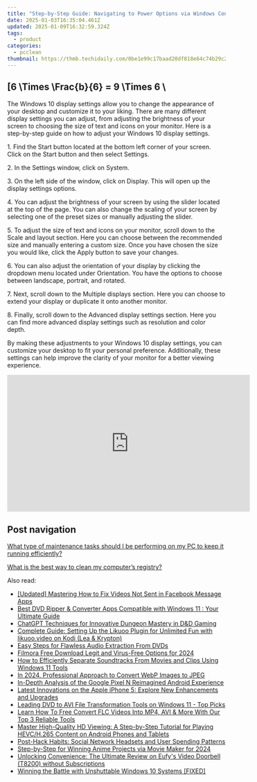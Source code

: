 ```yaml
---
title: "Step-by-Step Guide: Navigating to Power Options via Windows Control Panel"
date: 2025-01-03T16:35:04.461Z
updated: 2025-01-09T16:32:59.324Z
tags:
  - product
categories:
  - pcclean
thumbnail: https://thmb.techidaily.com/0be1e99c17baad20df818e64c74b29c212a06e76be2a092d41b1fc888150e8a5.jpeg
---
```


## \[6 \Times \Frac{b}{6} = 9 \Times 6 \

The Windows 10 display settings allow you to change the appearance of your desktop and customize it to your liking. There are many different display settings you can adjust, from adjusting the brightness of your screen to choosing the size of text and icons on your monitor. Here is a step-by-step guide on how to adjust your Windows 10 display settings. 

1\. Find the Start button located at the bottom left corner of your screen. Click on the Start button and then select Settings.

2\. In the Settings window, click on System.

3\. On the left side of the window, click on Display. This will open up the display settings options. 

4\. You can adjust the brightness of your screen by using the slider located at the top of the page. You can also change the scaling of your screen by selecting one of the preset sizes or manually adjusting the slider.

5\. To adjust the size of text and icons on your monitor, scroll down to the Scale and layout section. Here you can choose between the recommended size and manually entering a custom size. Once you have chosen the size you would like, click the Apply button to save your changes.

6\. You can also adjust the orientation of your display by clicking the dropdown menu located under Orientation. You have the options to choose between landscape, portrait, and rotated.

7\. Next, scroll down to the Multiple displays section. Here you can choose to extend your display or duplicate it onto another monitor.

8\. Finally, scroll down to the Advanced display settings section. Here you can find more advanced display settings such as resolution and color depth. 

By making these adjustments to your Windows 10 display settings, you can customize your desktop to fit your personal preference. Additionally, these settings can help improve the clarity of your monitor for a better viewing experience.

<!-- affiliate ads begin -->
<iframe width="560" height="315" src="https://www.youtube.com/embed/xg3PHS_Ee80?si=fE_iGIqHjKvWFIN3" title="YouTube video player" frameborder="0" allow="accelerometer; autoplay; clipboard-write; encrypted-media; gyroscope; picture-in-picture; web-share" referrerpolicy="strict-origin-when-cross-origin" allowfullscreen></iframe>
<!-- affiliate ads end -->

## Post navigation

[What type of maintenance tasks should I be performing on my PC to keep it running efficiently?](https://tools.techidaily.com/pcclean/products/)

[What is the best way to clean my computer’s registry?](https://tools.techidaily.com/pcclean/products/)

<ins class="adsbygoogle"
     style="display:block"
     data-ad-format="autorelaxed"
     data-ad-client="ca-pub-7571918770474297"
     data-ad-slot="1223367746"></ins>

<ins class="adsbygoogle"
     style="display:block"
     data-ad-client="ca-pub-7571918770474297"
     data-ad-slot="8358498916"
     data-ad-format="auto"
     data-full-width-responsive="true"></ins>

<span class="atpl-alsoreadstyle">Also read:</span>
<div><ul>
<li><a href="https://facebook-video-content.techidaily.com/updated-mastering-how-to-fix-videos-not-sent-in-facebook-message-apps/"><u>[Updated] Mastering How to Fix Videos Not Sent in Facebook Message Apps</u></a></li>
<li><a href="https://discover-alternatives.techidaily.com/best-dvd-ripper-and-converter-apps-compatible-with-windows-11-your-ultimate-guide/"><u>Best DVD Ripper & Converter Apps Compatible with Windows 11 : Your Ultimate Guide</u></a></li>
<li><a href="https://tech-revival.techidaily.com/chatgpt-techniques-for-innovative-dungeon-mastery-in-dandd-gaming/"><u>ChatGPT Techniques for Innovative Dungeon Mastery in D&D Gaming</u></a></li>
<li><a href="https://discover-alternatives.techidaily.com/complete-guide-setting-up-the-likuoo-plugin-for-unlimited-fun-with-likuoovideo-on-kodi-lea-and-krypton/"><u>Complete Guide: Setting Up the Likuoo Plugin for Unlimited Fun with likuoo.video on Kodi (Lea & Krypton)</u></a></li>
<li><a href="https://discover-alternatives.techidaily.com/easy-steps-for-flawless-audio-extraction-from-dvds/"><u>Easy Steps for Flawless Audio Extraction From DVDs</u></a></li>
<li><a href="https://ai-driven-video-production.techidaily.com/filmora-free-download-legit-and-virus-free-options-for-2024/"><u>Filmora Free Download Legit and Virus-Free Options for 2024</u></a></li>
<li><a href="https://discover-alternatives.techidaily.com/how-to-efficiently-separate-soundtracks-from-movies-and-clips-using-windows-11-tools/"><u>How to Efficiently Separate Soundtracks From Movies and Clips Using Windows 11 Tools</u></a></li>
<li><a href="https://extra-approaches.techidaily.com/in-2024-professional-approach-to-convert-webp-images-to-jpeg/"><u>In 2024, Professional Approach to Convert WebP Images to JPEG</u></a></li>
<li><a href="https://extra-support.techidaily.com/in-depth-analysis-of-the-google-pixel-n-reimagined-android-experience/"><u>In-Depth Analysis of the Google Pixel N Reimagined Android Experience</u></a></li>
<li><a href="https://discover-alternatives.techidaily.com/latest-innovations-on-the-apple-iphone-5-explore-new-enhancements-and-upgrades/"><u>Latest Innovations on the Apple iPhone 5: Explore New Enhancements and Upgrades</u></a></li>
<li><a href="https://discover-alternatives.techidaily.com/leading-dvd-to-avi-file-transformation-tools-on-windows-11-top-picks/"><u>Leading DVD to AVI File Transformation Tools on Windows 11 - Top Picks</u></a></li>
<li><a href="https://discover-alternatives.techidaily.com/learn-how-to-free-convert-flc-videos-into-mp4-avi-and-more-with-our-top-3-reliable-tools/"><u>Learn How To Free Convert FLC Videos Into MP4, AVI & More With Our Top 3 Reliable Tools</u></a></li>
<li><a href="https://discover-alternatives.techidaily.com/master-high-quality-hd-viewing-a-step-by-step-tutorial-for-playing-hevch265-content-on-android-phones-and-tablets/"><u>Master High-Quality HD Viewing: A Step-by-Step Tutorial for Playing HEVC/H.265 Content on Android Phones and Tablets</u></a></li>
<li><a href="https://facebook.techidaily.com/post-hack-habits-social-network-headsets-and-user-spending-patterns/"><u>Post-Hack Habits: Social Network Headsets and User Spending Patterns</u></a></li>
<li><a href="https://extra-approaches.techidaily.com/step-by-step-for-winning-anime-projects-via-movie-maker-for-2024/"><u>Step-by-Step for Winning Anime Projects via Movie Maker for 2024</u></a></li>
<li><a href="https://buynow-info.techidaily.com/unlocking-convenience-the-ultimate-review-on-eufys-video-doorbell-t8200-without-subscriptions/"><u>Unlocking Convenience: The Ultimate Review on Eufy's Video Doorbell (T8200) without Subscriptions</u></a></li>
<li><a href="https://common-error.techidaily.com/winning-the-battle-with-unshuttable-windows-10-systems-fixed/"><u>Winning the Battle with Unshuttable Windows 10 Systems [FIXED]</u></a></li>
</ul></div>

